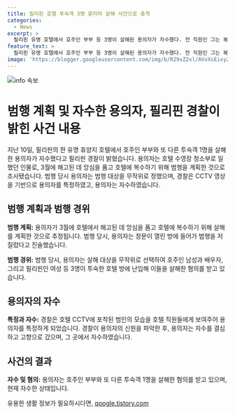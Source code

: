 ```yaml
---
title: 필리핀 호텔 투숙객 3명 묻지마 살해 사건으로 충격
categories:
  - News
excerpt: >
  필리핀 유명 호텔에서 호주인 부부 등 3명이 살해된 용의자가 자수했다. 전 직원인 그는 복수 심리로 범행을 계획했고 CCTV와 현지 인들의 신고로 특정됐다. 경찰은 용의자의 고향에서 그를 발견하고 자수했다고 전했다. 용의자는 투숙한 방에 침입해 살해한 혐의이며, 범행은 무작위 대상에게 저지른 것이라고 진술했다.
feature_text: >
  필리핀 유명 호텔에서 호주인 부부 등 3명이 살해된 용의자가 자수했다. 전 직원인 그는 복수 심리로 범행을 계획했고 CCTV와 현지 인들의 신고로 특정됐다. 경찰은 용의자의 고향에서 그를 발견하고 자수했다고 전했다. 용의자는 투숙한 방에 침입해 살해한 혐의이며, 범행은 무작위 대상에게 저지른 것이라고 진술했다.
image: 'https://blogger.googleusercontent.com/img/b/R29vZ2xl/AVvXsEixyZcFfHzMRdzZMjFBmAUKJYCLCGyLL1o632UiGVXcaFdKo_bkvkuCioo0uUKlGfBVcT3P84aROyZIXSBEx3Aw5nCQ3pTgDom1WDC4m8eifvWiAmWEEVb4x6G_l8C0QH225ldMjyaFvpxGEBGNO37VmDTDMHGhJPq73UglMfDca1-0aw/s1600/blogspot.png'
---
```


<p><img src="https://blogger.googleusercontent.com/img/b/R29vZ2xl/AVvXsEixyZcFfHzMRdzZMjFBmAUKJYCLCGyLL1o632UiGVXcaFdKo_bkvkuCioo0uUKlGfBVcT3P84aROyZIXSBEx3Aw5nCQ3pTgDom1WDC4m8eifvWiAmWEEVb4x6G_l8C0QH225ldMjyaFvpxGEBGNO37VmDTDMHGhJPq73UglMfDca1-0aw/s1600/blogspot.png" alt="info 속보" /></p>

<h1>범행 계획 및 자수한 용의자, 필리핀 경찰이 밝힌 사건 내용</h1>

<p data-ke-size="size16">지난 10일, 필리핀의 한 유명 휴양지 호텔에서 호주인 부부와 또 다른 투숙객 1명을 살해한 용의자가 자수했다고 필리핀 경찰이 밝혔습니다. 용의자는 호텔 수영장 청소부로 일했던 인물로, 3월에 해고된 데 앙심을 품고 호텔에 복수하기 위해 범행을 계획한 것으로 조사됐습니다. 범행 당시 용의자는 범행 대상을 무작위로 정했으며, 경찰은 CCTV 영상을 기반으로 용의자를 특정하였고, 용의자는 자수하였습니다.</p>

<h2 data-ke-size="size26">범행 계획과 범행 경위</h2>

<p data-ke-size="size16"><b>범행 계획:</b> 용의자가 3월에 호텔에서 해고된 데 앙심을 품고 호텔에 복수하기 위해 살해를 계획한 것으로 추정됩니다. 범행 당시, 용의자는 창문이 열린 방에 들어가 범행을 저질렀다고 진술했습니다.</p>

<p data-ke-size="size16"><b>범행 경위:</b> 범행 당시, 용의자는 살해 대상을 무작위로 선택하여 호주인 남성과 배우자, 그리고 필리핀인 여성 등 3명이 투숙한 호텔 방에 난입해 이들을 살해한 혐의를 받고 있습니다.</p>

<h2 data-ke-size="size26">용의자의 자수</h2>

<p data-ke-size="size16"><b>특정과 자수:</b> 경찰은 호텔 CCTV에 포착된 범인의 모습을 호텔 직원들에게 보여주어 용의자를 특정하게 되었습니다. 경찰이 용의자의 신원을 파악한 후, 용의자는 자수를 결심하고 고향으로 갔으며, 그 곳에서 자수하였습니다.</p>

<h2 data-ke-size="size26">사건의 결과</h2>

<p data-ke-size="size16"><b>자수 및 혐의:</b> 용의자는 호주인 부부와 또 다른 투숙객 1명을 살해한 혐의를 받고 있으며, 현재 자수한 상태입니다.</p>
유용한 생활 정보가 필요하시다면, <a href="https://qoogle.tistory.com" rel="dofollow">qoogle.tistory.com</a>


